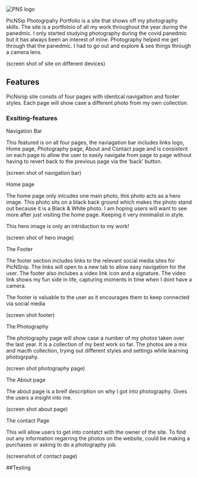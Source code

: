 ![PNS logo](https://assets/css/images.pns-logo.png)

PicNSip Photogrpahy Portfolio is a site that shows off my photography skills. The site is a portfoloio of all my work throughout the year during the panedmic. I only started studying photography during the covid panedmic but it has always been an interest of mine. Photography helped me get through that the panedmic. I had to go out and explore & see things through a camera lens. 

(screen shot of site on different devices)


## Features 
PicNsnip site consits of four pages with idenitcal navigaition and footer styles. 
Each page will show case a different photo from my own collection.

### Exsiting-features
Navigation Bar

This featured is on all four pages, the naviagation bar includes links logo, Home page, Photography page, About and Contact page and is consistent on each page to allow the user to easily navigate from page to page without having to revert back to the previous page via the ‘back’ button.

(screen shot of navigation bar)


Home page

The home page only inlcudes one main photo, this photo acts as a hero image. This photo sits on a black back ground which makes the photo stand out because it is a Black & White photo. I am hoping users will want to see more after just visiting the home page. Keeping it very minimalist in style. 

This hero image is only an intriduction to my work!

(screen shot of hero image)

The Footer

The footer section includes links to the relevant social media sites for PicNSnip. The links will open to a new tab to allow easy navigation for the user.
The footer also inclubes a video link icon and a signature. The video link shows my fun side in life, capturing moments in time when I dont have a camera. 


The footer is valuable to the user as it encourages them to keep connected via social media

(screen shot footer)

The Photography 

The photography page will show case a number of my photos taken over the last year. 
It is a collection of my best work so far.
The photos are a mix and macth collection, trying out different styles and settings while learning photogrpahy. 

(screen shot photography page)

The About page

The about page is a breif description on why I got into photography. 
Gives the users a insight into me.

(screen shot about page)

The contact Page 

This will allow users to get into contatct with the owner of the site. 
To find out any information regarring the photos on the website, could be making a purchases or asking to do a photography job. 

(screenshot of contact page)

##Testing 

